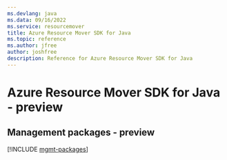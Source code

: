 ```yaml
---
ms.devlang: java
ms.data: 09/16/2022
ms.service: resourcemover
title: Azure Resource Mover SDK for Java
ms.topic: reference
ms.author: jfree
author: joshfree
description: Reference for Azure Resource Mover SDK for Java
---
```

# Azure Resource Mover SDK for Java - preview

## Management packages - preview
[!INCLUDE [mgmt-packages](resource-mover-mgmt-index.md)]